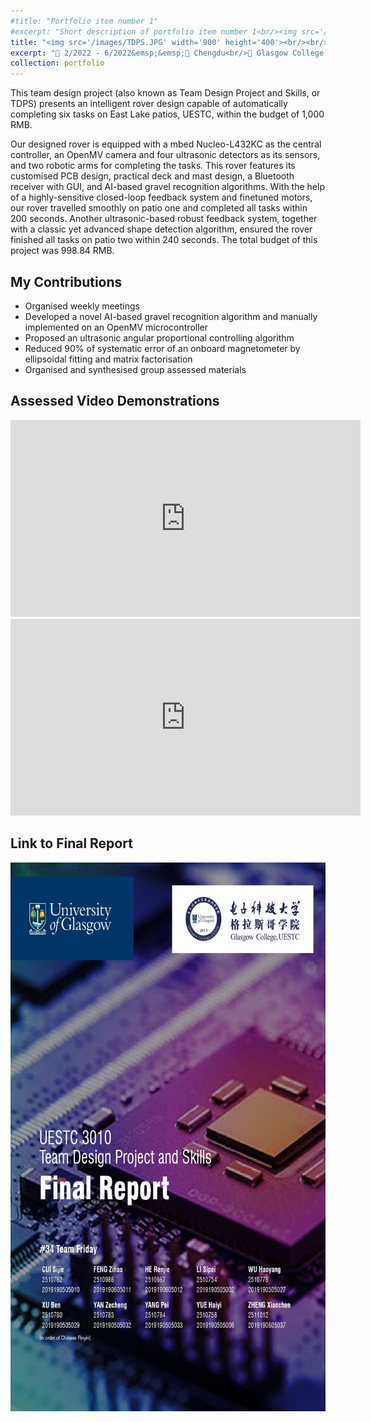 ```yaml
---
#title: "Portfolio item number 1"
#excerpt: "Short description of portfolio item number 1<br/><img src='/images/500x300.png'>"
title: "<img src='/images/TDPS.JPG' width='900' height='400'><br/><br/>⭐ Smart Autonomous Rover Design"
excerpt: "📅 2/2022 - 6/2022&emsp;&emsp;📍 Chengdu<br/>🏫 Glasgow College, UESTC<br/>🤝 CUI Sijie 崔思捷, FENG Zihao 冯梓豪, HE Renjie 何人杰, LI Sipei 李思培, WU Haoyang 吴昊洋, XU Ben 徐本, YAN Zecheng 严泽成, YUE Haiyi 岳海艺, ZHENG Xiaochen 郑孝辰<br/>🏷️ Team design project, computer vision, machine learning, lane following, microcontroller<br/>"
collection: portfolio
---
```


This team design project (also known as Team Design Project and Skills, or TDPS) presents an intelligent rover design capable of automatically completing six tasks on East Lake patios, UESTC, within the budget of 1,000 RMB. 

Our designed rover is equipped with a mbed Nucleo-L432KC as the central controller, an OpenMV camera and four ultrasonic detectors as its sensors, and two robotic arms for completing the tasks. This rover features its customised PCB design, practical deck and mast design, a Bluetooth receiver with GUI, and AI-based gravel recognition algorithms. With the help of a highly-sensitive closed-loop feedback system and finetuned motors, our rover travelled smoothly on patio one and completed all tasks within 200 seconds. Another ultrasonic-based robust feedback system, together with a classic yet advanced shape detection algorithm, ensured the rover finished all tasks on patio two within 240 seconds. The total budget of this project was 998.84 RMB.

## My Contributions
 - Organised weekly meetings
 - Developed a novel AI-based gravel recognition algorithm and manually implemented on an OpenMV microcontroller
 - Proposed an ultrasonic angular proportional controlling algorithm
 - Reduced 90% of systematic error of an onboard magnetometer by ellipsoidal fitting and matrix factorisation
 - Organised and synthesised group assessed materials

## Assessed Video Demonstrations

<iframe width="560" height="315" src="https://www.youtube.com/embed/HpaspgLGp_g" title="YouTube video player" frameborder="0" allow="accelerometer; autoplay; clipboard-write; encrypted-media; gyroscope; picture-in-picture" allowfullscreen></iframe>

<br/>

<iframe width="560" height="315" src="https://www.youtube.com/embed/TKZ_vrKXbW0" title="YouTube video player" frameborder="0" allow="accelerometer; autoplay; clipboard-write; encrypted-media; gyroscope; picture-in-picture" allowfullscreen></iframe>

<!-- 

## Test Videos

<iframe width="560" height="315" src="//player.bilibili.com/player.html?aid=854150785&bvid=BV1E54y1Z7G4&cid=725258636&page=1" scrolling="no" border="0" frameborder="no" framespacing="0" allowfullscreen="true"> </iframe>

<br/>

<iframe width="560" height="315" iframe src="//player.bilibili.com/player.html?aid=512090109&bvid=BV1Bg411R7aP&cid=734762256&page=1" scrolling="no" border="0" frameborder="no" framespacing="0" allowfullscreen="true"> </iframe>

<br/>

<iframe width="560" height="315" iframe src="//player.bilibili.com/player.html?aid=554701598&bvid=BV15v4y137BX&cid=737019209&page=1" scrolling="no" border="0" frameborder="no" framespacing="0" allowfullscreen="true"> </iframe>

-->

## Link to Final Report
[<img src="/images/Team-34_Final-Report_organized_page-0001.jpg" width='620' height='878'>](http://rrpioneer.github.io/files/Team-34_Final-Report.pdf)